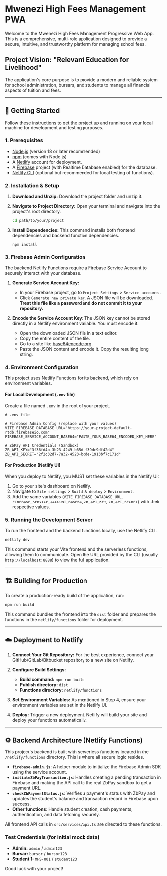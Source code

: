 # Mwenezi High Fees Management PWA

Welcome to the Mwenezi High Fees Management Progressive Web App. This is a comprehensive, multi-role application designed to provide a secure, intuitive, and trustworthy platform for managing school fees.

## Project Vision: "Relevant Education for Livelihood"

The application's core purpose is to provide a modern and reliable system for school administration, bursars, and students to manage all financial aspects of tuition and fees.

---

## 🚀 Getting Started

Follow these instructions to get the project up and running on your local machine for development and testing purposes.

### 1. Prerequisites

- [Node.js](https://nodejs.org/) (version 18 or later recommended)
- [npm](https://www.npmjs.com/) (comes with Node.js)
- A [Netlify](https://www.netlify.com/) account for deployment.
- A [Firebase](https://firebase.google.com/) project (with Realtime Database enabled) for the database.
- [Netlify CLI](https://docs.netlify.com/cli/get-started/) (optional but recommended for local testing of functions).

### 2. Installation & Setup

1.  **Download and Unzip:**
    Download the project folder and unzip it.

2.  **Navigate to Project Directory:**
    Open your terminal and navigate into the project's root directory.
    ```bash
    cd path/to/your/project
    ```

3.  **Install Dependencies:**
    This command installs both frontend dependencies and backend function dependencies.
    ```bash
    npm install
    ```

### 3. Firebase Admin Configuration

The backend Netlify Functions require a Firebase Service Account to securely interact with your database.

1.  **Generate Service Account Key:**
    - In your Firebase project, go to `Project Settings` > `Service accounts`.
    - Click `Generate new private key`. A JSON file will be downloaded. **Treat this file like a password and do not commit it to your repository.**

2.  **Encode the Service Account Key:**
    The JSON key cannot be stored directly in a Netlify environment variable. You must encode it.
    - Open the downloaded JSON file in a text editor.
    - Copy the entire content of the file.
    - Go to a site like [base64encode.org](https://www.base64encode.org/).
    - Paste the JSON content and encode it. Copy the resulting long string.

### 4. Environment Configuration

This project uses Netlify Functions for its backend, which rely on environment variables.

#### For Local Development (`.env` file)

Create a file named `.env` in the root of your project.

```
# .env file

# Firebase Admin Config (replace with your values)
VITE_FIREBASE_DATABASE_URL="https://your-project-default-rtdb.firebaseio.com"
FIREBASE_SERVICE_ACCOUNT_BASE64="PASTE_YOUR_BASE64_ENCODED_KEY_HERE"

# ZbPay API Credentials (Sandbox)
ZB_API_KEY="3f36fd4b-3b23-4249-b65d-f39dc9df42d4"
ZB_API_SECRET="2f2c32d7-7a32-4523-bcde-1913bf7c171d"
```

#### For Production (Netlify UI)

When you deploy to Netlify, you MUST set these variables in the Netlify UI:
1.  Go to your site's dashboard on Netlify.
2.  Navigate to `Site settings` > `Build & deploy` > `Environment`.
3.  Add the same variables (`VITE_FIREBASE_DATABASE_URL`, `FIREBASE_SERVICE_ACCOUNT_BASE64`, `ZB_API_KEY`, `ZB_API_SECRET`) with their respective values.

### 5. Running the Development Server

To run the frontend and the backend functions locally, use the Netlify CLI.

```bash
netlify dev
```

This command starts your Vite frontend and the serverless functions, allowing them to communicate. Open the URL provided by the CLI (usually `http://localhost:8888`) to view the full application.

---

## 🏗️ Building for Production

To create a production-ready build of the application, run:

```bash
npm run build
```

This command bundles the frontend into the `dist` folder and prepares the functions in the `netlify/functions` folder for deployment.

---

## ☁️ Deployment to Netlify

1.  **Connect Your Git Repository:**
    For the best experience, connect your GitHub/GitLab/Bitbucket repository to a new site on Netlify.

2.  **Configure Build Settings:**
    -   **Build command:** `npm run build`
    -   **Publish directory:** `dist`
    -   **Functions directory:** `netlify/functions`

3.  **Set Environment Variables:**
    As mentioned in Step 4, ensure your environment variables are set in the Netlify UI.

4.  **Deploy:**
    Trigger a new deployment. Netlify will build your site and deploy your functions automatically.

---

## ⚙️ Backend Architecture (Netlify Functions)

This project's backend is built with serverless functions located in the `/netlify/functions` directory. This is where all secure logic resides.

-   **`firebase-admin.js`**: A helper module to initialize the Firebase Admin SDK using the service account.
-   **`initiateZbPayTransaction.js`**: Handles creating a pending transaction in Firebase and making the API call to the real ZbPay sandbox to get a payment URL.
-   **`checkZbPaymentStatus.js`**: Verifies a payment's status with ZbPay and updates the student's balance and transaction record in Firebase upon success.
-   **Other functions**: Handle student creation, cash payments, authentication, and data fetching securely.

All frontend API calls in `src/services/api.ts` are directed to these functions.

### Test Credentials (for initial mock data)

-   **Admin:** `admin` / `admin123`
-   **Bursar:** `bursor` / `bursor123`
-   **Student 1:** `MHS-001` / `student123`

Good luck with your project!
